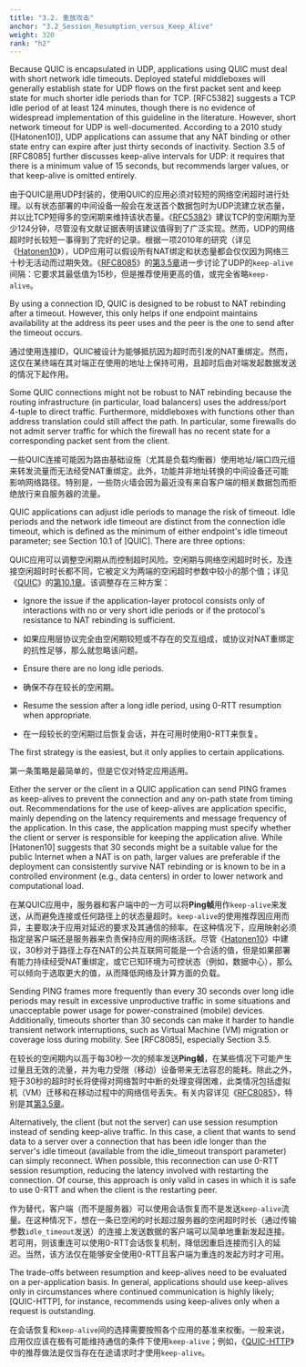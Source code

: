 ```yaml
---
title: "3.2. 重放攻击"
anchor: "3.2_Session_Resumption_versus_Keep_Alive"
weight: 320
rank: "h2"
---
```


Because QUIC is encapsulated in UDP, applications using QUIC must deal with short network idle timeouts. Deployed stateful middleboxes will generally establish state for UDP flows on the first packet sent and keep state for much shorter idle periods than for TCP. [RFC5382] suggests a TCP idle period of at least 124 minutes, though there is no evidence of widespread implementation of this guideline in the literature. However, short network timeout for UDP is well-documented. According to a 2010 study ([Hatonen10]), UDP applications can assume that any NAT binding or other state entry can expire after just thirty seconds of inactivity. Section 3.5 of [RFC8085] further discusses keep-alive intervals for UDP: it requires that there is a minimum value of 15 seconds, but recommends larger values, or that keep-alive is omitted entirely.

由于QUIC是用UDP封装的，使用QUIC的应用必须对较短的网络空闲超时进行处理。以有状态部署的中间设备一般会在发送首个数据包时为UDP流建立状态量，并以比TCP短得多的空闲期来维持该状态量。《[RFC5382](https://www.rfc-editor.org/info/rfc5382)》建议TCP的空闲期为至少124分钟，尽管没有文献证据表明该建议值得到了广泛实现。然而，UDP的网络超时时长较短一事得到了完好的记录。根据一项2010年的研究（详见《[Hatonen10](https://conferences.sigcomm.org/imc/2010/papers/p260.pdf)》），UDP应用可以假设所有NAT绑定和状态量都会仅仅因为网络三十秒无活动而过期失效。《[RFC8085](https://www.rfc-editor.org/info/rfc8085)》的[第3.5章](https://www.rfc-editor.org/rfc/rfc8085#section-3.5)进一步讨论了UDP的`keep-alive`间隔：它要求其最低值为15秒，但是推荐使用更高的值，或完全省略`keep-alive`。

By using a connection ID, QUIC is designed to be robust to NAT rebinding after a timeout. However, this only helps if one endpoint maintains availability at the address its peer uses and the peer is the one to send after the timeout occurs.

通过使用连接ID，QUIC被设计为能够抵抗因为超时而引发的NAT重绑定。然而，这仅在某终端在其对端正在使用的地址上保持可用，且超时后由对端发起数据发送的情况下起作用。

Some QUIC connections might not be robust to NAT rebinding because the routing infrastructure (in particular, load balancers) uses the address/port 4-tuple to direct traffic. Furthermore, middleboxes with functions other than address translation could still affect the path. In particular, some firewalls do not admit server traffic for which the firewall has no recent state for a corresponding packet sent from the client.

一些QUIC连接可能因为路由基础设施（尤其是负载均衡器）使用地址/端口四元组来转发流量而无法经受NAT重绑定。此外，功能并非地址转换的中间设备还可能影响网络路径。特别是，一些防火墙会因为最近没有来自客户端的相关数据包而拒绝放行来自服务器的流量。

QUIC applications can adjust idle periods to manage the risk of timeout. Idle periods and the network idle timeout are distinct from the connection idle timeout, which is defined as the minimum of either endpoint's idle timeout parameter; see Section 10.1 of [QUIC]. There are three options:

QUIC应用可以调整空闲期从而控制超时风险。空闲期与网络空闲超时时长，及连接空闲超时时长都不同，它被定义为两端的空闲超时参数中较小的那个值；详见《[QUIC](../RFC9000_Chinese_Simplified)》的[第10.1章](../RFC9000_Chinese_Simplified/#10.1_Idle_Timeout)。该调整存在三种方案：

* Ignore the issue if the application-layer protocol consists only of interactions with no or very short idle periods or if the protocol's resistance to NAT rebinding is sufficient.

* 如果应用层协议完全由空闲期较短或不存在的交互组成，或协议对NAT重绑定的抗性足够，那么就忽略该问题。

* Ensure there are no long idle periods.

* 确保不存在较长的空闲期。

* Resume the session after a long idle period, using 0-RTT resumption when appropriate.

* 在一段较长的空闲期过后恢复会话，并在可用时使用0-RTT来恢复。

The first strategy is the easiest, but it only applies to certain applications.

第一条策略是最简单的，但是它仅对特定应用适用。

Either the server or the client in a QUIC application can send PING frames as keep-alives to prevent the connection and any on-path state from timing out. Recommendations for the use of keep-alives are application specific, mainly depending on the latency requirements and message frequency of the application. In this case, the application mapping must specify whether the client or server is responsible for keeping the application alive. While [Hatonen10] suggests that 30 seconds might be a suitable value for the public Internet when a NAT is on path, larger values are preferable if the deployment can consistently survive NAT rebinding or is known to be in a controlled environment (e.g., data centers) in order to lower network and computational load.

在某QUIC应用中，服务器和客户端中的一方可以将**Ping帧**用作`keep-alive`来发送，从而避免连接或任何路径上的状态量超时。`keep-alive`的使用推荐因应用而异，主要取决于应用对延迟的要求及其通信的频率。在这种情况下，应用映射必须指定是客户端还是服务器来负责保持应用的网络活跃。尽管《[Hatonen10](https://conferences.sigcomm.org/imc/2010/papers/p260.pdf)》中建议，30秒对于路径上存在NAT的公共互联网可能是一个合适的值，但是如果部署有能力持续经受NAT重绑定，或它已知环境为可控状态（例如，数据中心），那么可以倾向于选取更大的值，从而降低网络及计算方面的负载。

Sending PING frames more frequently than every 30 seconds over long idle periods may result in excessive unproductive traffic in some situations and unacceptable power usage for power-constrained (mobile) devices. Additionally, timeouts shorter than 30 seconds can make it harder to handle transient network interruptions, such as Virtual Machine (VM) migration or coverage loss during mobility. See [RFC8085], especially Section 3.5.

在较长的空闲期内以高于每30秒一次的频率发送**Ping帧**，在某些情况下可能产生过量且无效的流量，并为电力受限（移动）设备带来无法容忍的能耗。除此之外，短于30秒的超时时长将使得对网络暂时中断的处理变得困难，此类情况包括虚拟机（VM）迁移和在移动过程中的网络信号丢失。有关内容详见《[RFC8085](https://www.rfc-editor.org/info/rfc8085)》，特别是其[第3.5章](https://www.rfc-editor.org/rfc/rfc8085#section-3.5)。

Alternatively, the client (but not the server) can use session resumption instead of sending keep-alive traffic. In this case, a client that wants to send data to a server over a connection that has been idle longer than the server's idle timeout (available from the idle_timeout transport parameter) can simply reconnect. When possible, this reconnection can use 0-RTT session resumption, reducing the latency involved with restarting the connection. Of course, this approach is only valid in cases in which it is safe to use 0-RTT and when the client is the restarting peer.

作为替代，客户端（而不是服务器）可以使用会话恢复而不是发送`keep-alive`流量。在这种情况下，想在一条已空闲的时长超过服务器的空闲超时时长（通过传输参数`idle_timeout`发送）的连接上发送数据的客户端可以简单地重新发起连接。若可用，则该重连可以使用0-RTT会话恢复机制，降低因重启连接而引入的延迟。当然，该方法仅在能够安全使用0-RTT且客户端为重连的发起方时才可用。

The trade-offs between resumption and keep-alives need to be evaluated on a per-application basis. In general, applications should use keep-alives only in circumstances where continued communication is highly likely; [QUIC-HTTP], for instance, recommends using keep-alives only when a request is outstanding.

在会话恢复和`keep-alive`间的选择需要按照各个应用的基准来权衡。一般来说，应用仅应该在极有可能维持通信的条件下使用`keep-alive`；例如，《[QUIC-HTTP](../RFC9114_Chinese_Simplified)》中的推荐做法是仅当存在在途请求时才使用`keep-alive`。
